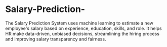 # Salary-Prediction-
The Salary Prediction System uses machine learning to estimate a new employee's salary based on experience, education, skills, and role. It helps HR make data-driven, unbiased decisions, streamlining the hiring process and improving salary transparency and fairness.
